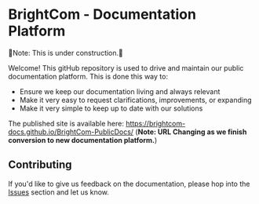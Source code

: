 # BrightCom - Documentation Platform

🚧Note: This is under construction.🚧

Welcome!  This gitHub repository is used to drive and maintain our public documentation platform.  This is done this way to:
 - Ensure we keep our documentation living and always relevant
 - Make it very easy to request clarifications, improvements, or expanding
 - Make it very simple to keep up to date with our solutions

The published site is available here:  https://brightcom-docs.github.io/BrightCom-PublicDocs/
(__Note: URL Changing as we finish conversion to new documentation platform.__)

## Contributing

If you'd like to give us feedback on the documentation, please hop into the [Issues](https://github.com/BrightCom-Docs/BrightCom-PublicDocs/issues) section and let us know.
